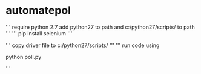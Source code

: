 # automatepol

'''
require python 2.7
add python27 to path
and c:/python27/scripts/ to path
'''
'''
pip install selenium
'''

'''
copy driver file to c:/python27/scripts/
'''
'''
run code using 

python poll.py

'''
